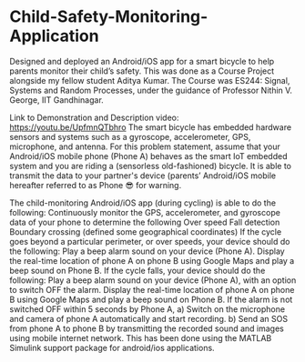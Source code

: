 # Child-Safety-Monitoring-Application

Designed and deployed an Android/iOS app for a smart bicycle to help parents monitor their child’s safety. This was done as a Course Project alongside my fellow student Aditya Kumar. The Course was ES244: Signal, Systems and Random Processes, under the guidance of Professor Nithin V. George, IIT Gandhinagar.

Link to Demonstration and Description video: https://youtu.be/UpfmnQTbhro
The smart bicycle has embedded hardware sensors and systems such as a gyroscope, accelerometer, GPS, microphone, and antenna. For this problem statement, assume that your Android/iOS mobile phone (Phone A) behaves as the smart IoT embedded system and you are riding a (sensorless old-fashioned) bicycle. It is able to transmit the data to your partner's device (parents’ Android/iOS mobile hereafter referred to as Phone 😎 for warning.

The child-monitoring Android/iOS app (during cycling) is able to do the following:
Continuously monitor the GPS, accelerometer, and gyroscope data of your phone to determine the following
Over speed
Fall detection
Boundary crossing (defined some geographical coordinates)
If the cycle goes beyond a particular perimeter, or over speeds, your device should do the following: Play a beep alarm sound on your device (Phone A). Display the real-time location of phone A on phone B using Google Maps and play a beep sound on Phone B.
If the cycle falls, your device should do the following: Play a beep alarm sound on your device (Phone A), with an option to switch OFF the alarm. Display the real-time location of phone A on phone B using Google Maps and play a beep sound on Phone B. If the alarm is not switched OFF within 5 seconds by Phone A, a) Switch on the microphone and camera of phone A automatically and start recording. b) Send an SOS from phone A to phone B by transmitting the recorded sound and images using mobile internet network.
This has been done using the MATLAB Simulink support package for android/ios applications.

